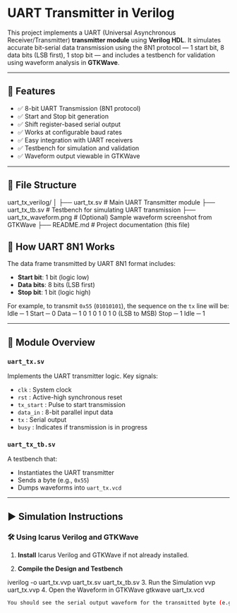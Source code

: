 # UART Transmitter in Verilog

This project implements a UART (Universal Asynchronous Receiver/Transmitter) **transmitter module** using **Verilog HDL**. It simulates accurate bit-serial data transmission using the 8N1 protocol — 1 start bit, 8 data bits (LSB first), 1 stop bit — and includes a testbench for validation using waveform analysis in **GTKWave**.

---

## 🔧 Features

- ✅ 8-bit UART Transmission (8N1 protocol)
- ✅ Start and Stop bit generation
- ✅ Shift register-based serial output
- ✅ Works at configurable baud rates
- ✅ Easy integration with UART receivers
- ✅ Testbench for simulation and validation
- ✅ Waveform output viewable in GTKWave

---

## 📁 File Structure

uart_tx_verilog/
│
├── uart_tx.sv # Main UART Transmitter module
├── uart_tx_tb.sv # Testbench for simulating UART transmission
├── uart_tx_waveform.png # (Optional) Sample waveform screenshot from GTKWave
├── README.md # Project documentation (this file)

## 🧠 How UART 8N1 Works

The data frame transmitted by UART 8N1 format includes:

- **Start bit**: 1 bit (logic low)
- **Data bits**: 8 bits (LSB first)
- **Stop bit**: 1 bit (logic high)

For example, to transmit `0x55` (`01010101`), the sequence on the `tx` line will be:
Idle ─ 1
Start ─ 0
Data ─ 1 0 1 0 1 0 1 0 (LSB to MSB)
Stop ─ 1
Idle ─ 1

---

## 📂 Module Overview

### `uart_tx.sv`

Implements the UART transmitter logic. Key signals:

- `clk` : System clock  
- `rst` : Active-high synchronous reset  
- `tx_start` : Pulse to start transmission  
- `data_in` : 8-bit parallel input data  
- `tx` : Serial output  
- `busy` : Indicates if transmission is in progress  

### `uart_tx_tb.sv`

A testbench that:
- Instantiates the UART transmitter
- Sends a byte (e.g., `0x55`)
- Dumps waveforms into `uart_tx.vcd`

---

## ▶️ Simulation Instructions

### 🛠️ Using Icarus Verilog and GTKWave

1. **Install** Icarus Verilog and GTKWave if not already installed.

2. **Compile the Design and Testbench**


iverilog -o uart_tx.vvp uart_tx.sv uart_tx_tb.sv
3. Run the Simulation
vvp uart_tx.vvp
4. Open the Waveform in GTKWave
gtkwave uart_tx.vcd
```bash
You should see the serial output waveform for the transmitted byte (e.g., 0x55).


